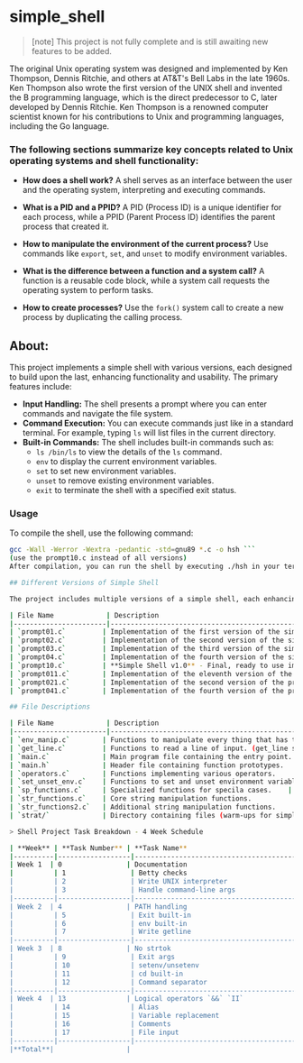 # simple_shell

> [note]
 This project is not fully complete and is still awaiting new features to be added.


 The original Unix operating system was designed and implemented by Ken Thompson, Dennis Ritchie, and others at AT&T's Bell Labs in the late 1960s. Ken Thompson also wrote the first version of the UNIX shell and invented the B programming language, which is the direct predecessor to C, later developed by Dennis Ritchie. Ken Thompson is a renowned computer scientist known for his contributions to Unix and programming languages, including the Go language.

### The following sections summarize key concepts related to Unix operating systems and shell functionality:
- **How does a shell work?** A shell serves as an interface between the user and the operating system, interpreting and executing commands.
  
- **What is a PID and a PPID?** A PID (Process ID) is a unique identifier for each process, while a PPID (Parent Process ID) identifies the parent process that created it.
  
- **How to manipulate the environment of the current process?** Use commands like `export`, `set`, and `unset` to modify environment variables.
  
- **What is the difference between a function and a system call?** A function is a reusable code block, while a system call requests the operating system to perform tasks.
  
- **How to create processes?** Use the `fork()` system call to create a new process by duplicating the calling process.

## About: 

This project implements a simple shell with various versions, each designed to build upon the last, enhancing functionality and usability. The primary features include:
- **Input Handling:** The shell presents a prompt where you can enter commands and navigate the file system.
- **Command Execution:** You can execute commands just like in a standard terminal. For example, typing `ls` will list files in the current directory.
- **Built-in Commands:** The shell includes built-in commands such as:
  - `ls /bin/ls` to view the details of the `ls` command.
  - `env` to display the current environment variables.
  - `set` to set new environment variables.
  - `unset` to remove existing environment variables.
  - `exit` to terminate the shell with a specified exit status.

### Usage

To compile the shell, use the following command:

```bash
gcc -Wall -Werror -Wextra -pedantic -std=gnu89 *.c -o hsh ```  
(use the prompt10.c instead of all versions)
After compilation, you can run the shell by executing ./hsh in your terminal. This will launch the simple shell where you can enter commands and explore its functionality.

## Different Versions of Simple Shell

The project includes multiple versions of a simple shell, each enhancing functionality and features:

| File Name             | Description                                      |
|-----------------------|--------------------------------------------------|
| `prompt01.c`         | Implementation of the first version of the simple shell. |
| `prompt02.c`         | Implementation of the second version of the simple shell. |
| `prompt03.c`         | Implementation of the third version of the simple shell. |
| `prompt04.c`         | Implementation of the fourth version of the simple shell. |
| `prompt10.c`         | **Simple Shell v1.0** - Final, ready to use implementation of the simple shell. |
| `prompt011.c`        | Implementation of the eleventh version of the simple shell. |
| `prompt021.c`        | Implementation of the second version of the prompt. |
| `prompt041.c`        | Implementation of the fourth version of the prompt, with updates. |

## File Descriptions

| File Name             | Description                                      |
|-----------------------|--------------------------------------------------|
| `env_manip.c`        | Functions to manipulate every thing that has to do smtg with the environment variables. |
| `get_line.c`         | Functions to read a line of input. (get_line stuff)                |
| `main.c`             | Main program file containing the entry point.    |
| `main.h`             | Header file containing function prototypes.      |
| `operators.c`        | Functions implementing various operators.         |
| `set_unset_env.c`    | Functions to set and unset environment variables. |
| `sp_functions.c`     | Specialized functions for specila cases.    |
| `str_functions.c`    | Core string manipulation functions.               |
| `str_functions2.c`   | Additional string manipulation functions.        |
| `strat/`             | Directory containing files (warm-ups for simple shell).             |

> Shell Project Task Breakdown - 4 Week Schedule

| **Week** | **Task Number** | **Task Name**                                   | **Time Estimate per Task** | **Status** | **Total Time Estimate** |
|----------|------------------|-------------------------------------------------|----------------------------|------------|-------------------------|
| Week 1  | 0                | Documentation                                   | (a lot)                    |  done          |                         |
|          | 1                | Betty checks                                    | 2-4 hours                  |  didn't get the task purpose          |                         |
|          | 2                | Write UNIX interpreter                          | 10-15 hours                |  mostly done (error handling)         |                         |
|          | 3                | Handle command-line args                        | 4-6 hours                  |  done         | **~25 hours**          |
|----------|------------------|-------------------------------------------------|----------------------------|------------|-------------------------|
| Week 2  | 4                | PATH handling                                   | 8-12 hours                 |   done (used sfprintf lol)     |                         |
|          | 5                | Exit built-in                                   | 4-6 hours                  |  done         |                         |
|          | 6                | env built-in                                    | 6-8 hours                  |     done      |                         |
|          | 7                | Write getline                                   | 10-15 hours                |     done      | **~35 hours**       
|----------|------------------|-------------------------------------------------|----------------------------|------------|-------------------------|
| Week 3  | 8                | No strtok                                       | 8-10 hours                 |  done          |                         |
|          | 9                | Exit args                                       | 6-8 hours                  |   done       |                         |
|          | 10               | setenv/unsetenv                                 | 10-15 hours                |   done       |                         |
|          | 11               | cd built-in                                     | 15-20 hours                |   started         |                         |
|          | 12               | Command separator                               | 8-10 hours                 |            | **~45 hours**          |
|----------|------------------|-------------------------------------------------|----------------------------|------------|-------------------------|
| Week 4  | 13               | Logical operators `&&` `II`                     | 10-15 hours                |            |                         |
|          | 14               | Alias                                           | 10-15 hours                |            |                         |
|          | 15               | Variable replacement                             | 8-12 hours                 |            |                         |
|          | 16               | Comments                                        | 4-6 hours                  |            |                         |
|          | 17               | File input                                      | 6-10 hours                 |            | **~40 hours**          |
|----------|------------------|-------------------------------------------------|----------------------------|------------|-------------------------|
|**Total**|                  |                                                 |                            |            | **~178 hours**       | 

